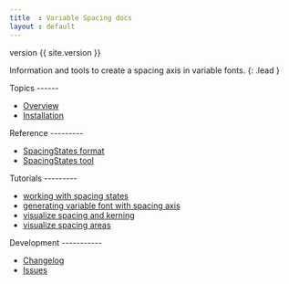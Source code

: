 ```yaml
---
title  : Variable Spacing docs
layout : default
---
```


<span class='badge bg-secondary'>version {{ site.version }}</span>

Information and tools to create a spacing axis in variable fonts.
{: .lead }

<div class='row'>

<div class='col-12 col-sm-6 mb-1' markdown='1'>
Topics
------

- [Overview](overview)
- [Installation](install)
</div>

<div class='col-12 col-sm-6 mb-1' markdown='1'>
Reference
---------

- [SpacingStates format](reference/spacing-states-format)
- [SpacingStates tool](reference/spacing-states-tool)
</div>

<div class='col-12 col-sm-6 mb-1' markdown='1'>
Tutorials
---------

- [working with spacing states](tutorials/working-with-spacing-states)
- [generating variable font with spacing axis](tutorials/generating-variable-font)
- [visualize spacing and kerning](tutorials/visualize-spacing-kerning)
- [visualize spacing areas](tutorials/visualize-spacing-areas)
</div>

<div class='col-12 col-sm-6 mb-1' markdown='1'>
Development
-----------

- [Changelog](changelog)
- <a href='http://github.com/gferreira/VariableSpacing/issues'>Issues <i class="bi bi-arrow-up-right"></i></a>
</div>

</div>
